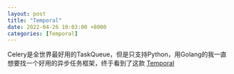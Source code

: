 ```yaml
---
layout: post
title: "Temporal"
date: 2022-04-26 10:03:00 +8000
categories: [Temporal]
---
```


Celery是全世界最好用的TaskQueue，但是只支持Python，用Golang的我一直想要找一个好用的异步任务框架，终于看到了这款 [Temporal](https://temporal.io/)
